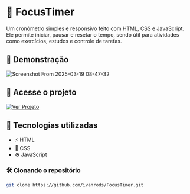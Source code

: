 # 🚀 FocusTimer

Um cronômetro simples e responsivo feito com HTML, CSS e JavaScript. Ele permite iniciar, pausar e resetar o tempo, sendo útil para atividades como exercícios, estudos e controle de tarefas.  

## 🎨 Demonstração

![Screenshot From 2025-03-19 08-47-32](https://github.com/user-attachments/assets/0e0fa1af-5c5c-4650-accf-cba122c224cc)


## 🔗 Acesse o projeto

[![Ver Projeto](https://img.shields.io/badge/Demo-Ao%20vivo-blue?style=for-the-badge&logo=vercel)](https://ivanrods.github.io/FocusTimer/)

## 📌 Tecnologias utilizadas

- ⚡ HTML
- 🎨 CSS
- ⚙️ JavaScript

### 🛠️ Clonando o repositório

```bash
git clone https://github.com/ivanrods/FocusTimer.git
